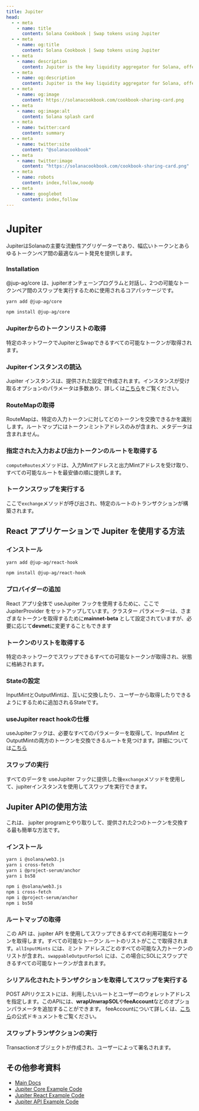 ```yaml
---
title: Jupiter
head:
  - - meta
    - name: title
      content: Solana Cookbook | Swap tokens using Jupiter
  - - meta
    - name: og:title
      content: Solana Cookbook | Swap tokens using Jupiter
  - - meta
    - name: description
      content: Jupiter is the key liquidity aggregator for Solana, offering the widest range of tokens and best route discovery between any token pair.
  - - meta
    - name: og:description
      content: Jupiter is the key liquidity aggregator for Solana, offering the widest range of tokens and best route discovery between any token pair.
  - - meta
    - name: og:image
      content: https://solanacookbook.com/cookbook-sharing-card.png
  - - meta
    - name: og:image:alt
      content: Solana splash card
  - - meta
    - name: twitter:card
      content: summary
  - - meta
    - name: twitter:site
      content: "@solanacookbook"
  - - meta
    - name: twitter:image
      content: "https://solanacookbook.com/cookbook-sharing-card.png"
  - - meta
    - name: robots
      content: index,follow,noodp
  - - meta
    - name: googlebot
      content: index,follow
---
```


# Jupiter

JupiterはSolanaの主要な流動性アグリゲーターであり、幅広いトークンとあらゆるトークンペア間の最適なルート発見を提供します。

### Installation

@jup-ag/core は、jupiterオンチェーンプログラムと対話し、2つの可能なトークンペア間のスワップを実行するために使用されるコアパッケージです。

<CodeGroup>
  <CodeGroupItem title="YARN" active>

```bash
yarn add @jup-ag/core
```

  </CodeGroupItem>

  <CodeGroupItem title="NPM">

```bash
npm install @jup-ag/core
```

  </CodeGroupItem>
</CodeGroup>

### Jupiterからのトークンリストの取得

特定のネットワークでJupiterとSwapできるすべての可能なトークンが取得されます。

<SolanaCodeGroup>
  <SolanaCodeGroupItem title="TS" active>

  <template v-slot:default>

@[code](@/code/jupiter/token-list/main.en.ts)

  </template>

  <template v-slot:preview>

@[code](@/code/jupiter/token-list/main.preview.en.ts)

  </template>

  </SolanaCodeGroupItem>

</SolanaCodeGroup>

### Jupiterインスタンスの読込

Jupiter インスタンスは、提供された設定で作成されます。インスタンスが受け取るオプションのパラメータは多数あり、詳しくは[こちら](https://docs.jup.ag/jupiter-core/full-guide)をご覧ください。

<SolanaCodeGroup>
  <SolanaCodeGroupItem title="TS" active>

  <template v-slot:default>

@[code](@/code/jupiter/loading-instance/main.en.ts)

  </template>

  <template v-slot:preview>

@[code](@/code/jupiter/loading-instance/main.preview.en.ts)

  </template>

  </SolanaCodeGroupItem>

</SolanaCodeGroup>

### RouteMapの取得

RouteMapは、特定の入力トークンに対してどのトークンを交換できるかを識別します。ルートマップにはトークンミントアドレスのみが含まれ、メタデータは含まれません。

<SolanaCodeGroup>
  <SolanaCodeGroupItem title="TS" active>

  <template v-slot:default>

@[code](@/code/jupiter/route-map/main.en.ts)

  </template>

  <template v-slot:preview>

@[code](@/code/jupiter/route-map/main.preview.en.ts)

  </template>

  </SolanaCodeGroupItem>

</SolanaCodeGroup>

### 指定された入力および出力トークンのルートを取得する
`computeRoutes`メソッドは、入力Mintアドレスと出力Mintアドレスを受け取り、すべての可能なルートを最安値の順に提供します。

<SolanaCodeGroup>
  <SolanaCodeGroupItem title="TS" active>

  <template v-slot:default>

@[code](@/code/jupiter/routes/main.en.ts)

  </template>

  <template v-slot:preview>

@[code](@/code/jupiter/routes/main.preview.en.ts)

  </template>

  </SolanaCodeGroupItem>

</SolanaCodeGroup>

### トークンスワップを実行する
ここで`exchange`メソッドが呼び出され、特定のルートのトランザクションが構築されます。

<SolanaCodeGroup>
  <SolanaCodeGroupItem title="TS" active>

  <template v-slot:default>

@[code](@/code/jupiter/swap/main.en.ts)

  </template>

  <template v-slot:preview>

@[code](@/code/jupiter/swap/main.preview.en.ts)

  </template>

  </SolanaCodeGroupItem>

</SolanaCodeGroup>

## React アプリケーションで Jupiter を使用する方法

### インストール

<CodeGroup>
  <CodeGroupItem title="YARN" active>

```bash
yarn add @jup-ag/react-hook
```

  </CodeGroupItem>

  <CodeGroupItem title="NPM">

```bash
npm install @jup-ag/react-hook
```

  </CodeGroupItem>
</CodeGroup>

### プロバイダーの追加

React アプリ全体で useJupiter フックを使用するために、ここで JupiterProvider をセットアップしています。クラスター パラメーターは、さまざまなトークンを取得するために**mainnet-beta** として設定されていますが、必要に応じて**devnet**に変更することもできます

<SolanaCodeGroup>
  <SolanaCodeGroupItem title="TS" active>

  <template v-slot:default>

@[code](@/code/jupiter/providerSetup/main.en.ts)

  </template>

  <template v-slot:preview>

@[code](@/code/jupiter/providerSetup/main.preview.en.ts)

  </template>

  </SolanaCodeGroupItem>

</SolanaCodeGroup>

### トークンのリストを取得する

特定のネットワークでスワップできるすべての可能なトークンが取得され、状態に格納されます。

<SolanaCodeGroup>
  <SolanaCodeGroupItem title="TS" active>

  <template v-slot:default>

@[code](@/code/jupiter/react-token-list/main.en.ts)

  </template>

  <template v-slot:preview>

@[code](@/code/jupiter/react-token-list/main.preview.en.ts)

  </template>

  </SolanaCodeGroupItem>

</SolanaCodeGroup>

### Stateの設定

InputMintとOutputMintは、互いに交換したり、ユーザーから取得したりできるようにするために追加されるStateです。

<SolanaCodeGroup>
  <SolanaCodeGroupItem title="TS" active>

  <template v-slot:default>

@[code](@/code/jupiter/inputSetup/main.en.ts)

  </template>

  <template v-slot:preview>

@[code](@/code/jupiter/inputSetup/main.preview.en.ts)

  </template>

  </SolanaCodeGroupItem>

</SolanaCodeGroup>

### useJupiter react hookの仕様

useJupiterフックは、必要なすべてのパラメーターを取得して、InputMint と OutputMintの両方のトークンを交換できるルートを見つけます。詳細については[こちら](https://docs.jup.ag/jupiter-react/using-the-react-hook)

<SolanaCodeGroup>
  <SolanaCodeGroupItem title="TS" active>

  <template v-slot:default>

@[code](@/code/jupiter/useJupiter/main.en.ts)

  </template>

  <template v-slot:preview>

@[code](@/code/jupiter/useJupiter/main.preview.en.ts)

  </template>

  </SolanaCodeGroupItem>

</SolanaCodeGroup>

### スワップの実行

すべてのデータを useJupiter フックに提供した後`exchange`メソッドを使用して、jupiterインスタンスを使用してスワップを実行できます。

<SolanaCodeGroup>
  <SolanaCodeGroupItem title="TS" active>

  <template v-slot:default>

@[code](@/code/jupiter/reactSwap/main.en.ts)

  </template>

  <template v-slot:preview>

@[code](@/code/jupiter/reactSwap/main.preview.en.ts)

  </template>

  </SolanaCodeGroupItem>

</SolanaCodeGroup>

## Jupiter APIの使用方法

これは、 jupiter programとやり取りして、提供された2つのトークンを交換する最も簡単な方法です。

### インストール

<CodeGroup>
  <CodeGroupItem title="YARN" active>

```bash
yarn i @solana/web3.js
yarn i cross-fetch
yarn i @project-serum/anchor
yarn i bs58
```

  </CodeGroupItem>

  <CodeGroupItem title="NPM">

```bash
npm i @solana/web3.js
npm i cross-fetch
npm i @project-serum/anchor
npm i bs58
```

  </CodeGroupItem>
</CodeGroup>

### ルートマップの取得

この API は、jupiter API を使用してスワップできるすべての利用可能なトークンを取得します。すべての可能なトークン ルートのリストがここで取得されます。`allInputMints` には、ミント アドレスごとのすべての可能な入力トークンのリストが含まれ、`swappableOutputForSol` には、この場合にSOLにスワップできるすべての可能なトークンが含まれます。

<SolanaCodeGroup>
  <SolanaCodeGroupItem title="TS" active>

  <template v-slot:default>

@[code](@/code/jupiter/retriveapi/main.en.ts)

  </template>

  <template v-slot:preview>

@[code](@/code/jupiter/retriveapi/main.preview.en.ts)

  </template>

  </SolanaCodeGroupItem>

</SolanaCodeGroup>

### シリアル化されたトランザクションを取得してスワップを実行する
POST APIリクエストには、利用したいルートとユーザーのウォレットアドレスを指定します。このAPIには、**wrapUnwrapSOL**や**feeAccount**などのオプションパラメータを追加することができます。
 feeAccountについて詳しくは、[こちら](https://docs.jup.ag/jupiter-api/swap-api-for-solana)の公式ドキュメントをご覧ください。

<SolanaCodeGroup>
  <SolanaCodeGroupItem title="TS" active>

  <template v-slot:default>

@[code](@/code/jupiter/getTxapi/main.en.ts)

  </template>

  <template v-slot:preview>

@[code](@/code/jupiter/getTxapi/main.preview.en.ts)

  </template>

  </SolanaCodeGroupItem>

</SolanaCodeGroup>

### スワップトランザクションの実行
Transactionオブジェクトが作成され、ユーザーによって署名されます。

<SolanaCodeGroup>
  <SolanaCodeGroupItem title="TS" active>

  <template v-slot:default>

@[code](@/code/jupiter/executeapi/main.en.ts)

  </template>

  <template v-slot:preview>

@[code](@/code/jupiter/executeapi/main.preview.en.ts)

  </template>

  </SolanaCodeGroupItem>

</SolanaCodeGroup>

## その他参考資料

- [Main Docs](https://docs.jup.ag/)
- [Jupiter Core Example Code](https://github.com/jup-ag/jupiter-core-example)
- [Jupiter React Example Code](https://github.com/jup-ag/jupiter-api-nextjs-example)
- [Jupiter API Example Code](https://github.com/jup-ag/api-arbs-example)
